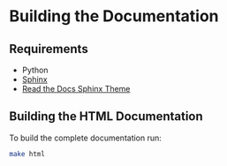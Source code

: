 # Building the Documentation

## Requirements

- Python
- [Sphinx](http://www.sphinx-doc.org/)
- [Read the Docs Sphinx Theme](https://github.com/rtfd/sphinx_rtd_theme)

## Building the HTML Documentation

To build the complete documentation run:

```sh
make html
```
